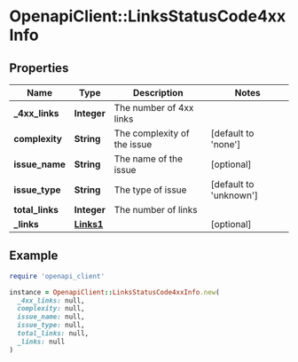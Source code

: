 # OpenapiClient::LinksStatusCode4xxInfo

## Properties

| Name | Type | Description | Notes |
| ---- | ---- | ----------- | ----- |
| **_4xx_links** | **Integer** | The number of 4xx links |  |
| **complexity** | **String** | The complexity of the issue | [default to &#39;none&#39;] |
| **issue_name** | **String** | The name of the issue | [optional] |
| **issue_type** | **String** | The type of issue | [default to &#39;unknown&#39;] |
| **total_links** | **Integer** | The number of links |  |
| **_links** | [**Links1**](Links1.md) |  | [optional] |

## Example

```ruby
require 'openapi_client'

instance = OpenapiClient::LinksStatusCode4xxInfo.new(
  _4xx_links: null,
  complexity: null,
  issue_name: null,
  issue_type: null,
  total_links: null,
  _links: null
)
```

